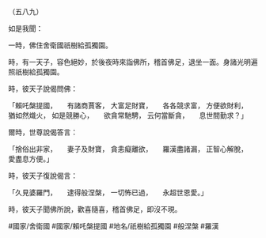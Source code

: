 （五八九）

如是我聞：

一時，佛住舍衛國祇樹給孤獨園。

時，有一天子，容色絕妙，於後夜時來詣佛所，稽首佛足，退坐一面。身諸光明遍照祇樹給孤獨園。

時，彼天子說偈問佛：

「賴吒槃提國，　　有諸商賈客，
大富足財寶，　　各各競求富，
方便欲財利，　　猶如然熾火，
如是競勝心，　　欲貪常馳騁，
云何當斷貪，　　息世間勤求？」

爾時，世尊說偈答言：

「捨俗出非家，　　妻子及財寶，
貪恚癡離欲，　　羅漢盡諸漏，
正智心解脫，　　愛盡息方便。」

時，彼天子復說偈言：

「久見婆羅門，　　逮得般涅槃，
一切怖已過，　　永超世恩愛。」

時，彼天子聞佛所說，歡喜隨喜，稽首佛足，即沒不現。

#國家/舍衛國
#國家/賴吒槃提國
#地名/祇樹給孤獨園
#般涅槃
#羅漢
